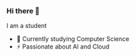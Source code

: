 ### Hi there 👋
I am a student
- 🌱 Currently studying Computer Science
- ⚡ Passionate about AI and Cloud
